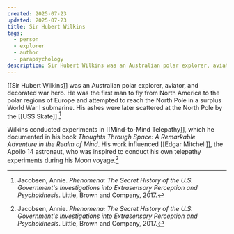 ```yaml
---
created: 2025-07-23
updated: 2025-07-23
title: Sir Hubert Wilkins
tags:
  - person
  - explorer
  - author
  - parapsychology
description: Sir Hubert Wilkins was an Australian polar explorer, aviator, and decorated war hero who conducted experiments in mind-to-mind telepathy.
---
```


[[Sir Hubert Wilkins]] was an Australian polar explorer, aviator, and decorated war hero. He was the first man to fly from North America to the polar regions of Europe and attempted to reach the North Pole in a surplus World War I submarine. His ashes were later scattered at the North Pole by the [[USS Skate]].[^1]

Wilkins conducted experiments in [[Mind-to-Mind Telepathy]], which he documented in his book *Thoughts Through Space: A Remarkable Adventure in the Realm of Mind*. His work influenced [[Edgar Mitchell]], the Apollo 14 astronaut, who was inspired to conduct his own telepathy experiments during his Moon voyage.[^1]


[^1]: Jacobsen, Annie. *Phenomena: The Secret History of the U.S. Government's Investigations into Extrasensory Perception and Psychokinesis*. Little, Brown and Company, 2017.
